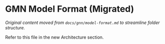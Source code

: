 # GMN Model Format (Migrated)

*Original content moved from `docs/gnn/model-format.md` to streamline folder structure.*

Refer to this file in the new Architecture section. 